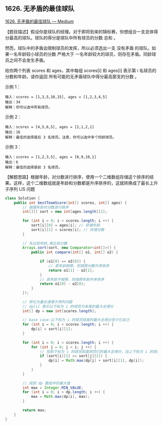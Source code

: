 ## 1626. 无矛盾的最佳球队

[1626. 无矛盾的最佳球队 — Medium](https://leetcode-cn.com/problems/best-team-with-no-conflicts/)



【题目描述】假设你是球队的经理。对于即将到来的锦标赛，你想组合一支总体得分最高的球队。球队的得分是球队中所有球员的分数 总和 。

然而，球队中的矛盾会限制球员的发挥，所以必须选出一支 没有矛盾 的球队。如果一名年龄较小球员的分数 严格大于 一名年龄较大的球员，则存在矛盾。同龄球员之间不会发生矛盾。

给你两个列表 scores 和 ages，其中每组 scores[i] 和 ages[i] 表示第 i 名球员的分数和年龄。请你返回 所有可能的无矛盾球队中得分最高那支的分数 。

 

示例 1：

```
输入：scores = [1,3,5,10,15], ages = [1,2,3,4,5]
输出：34
解释：你可以选中所有球员。
```


示例 2：

```
输入：scores = [4,5,6,5], ages = [2,1,2,1]
输出：16
解释：最佳的选择是后 3 名球员。注意，你可以选中多个同龄球员。
```


示例 3：

```
输入：scores = [1,2,3,5], ages = [8,9,10,1]
输出：6
解释：最佳的选择是前 3 名球员。
```

【解题思路】根据年龄，对分数进行排序，使用一个二维数组存储这个排序的结果。这样，这个二维数组就是年龄和分数都是升序排序的，这就转换成了最长上升子序列 LIS 问题

```java
class Solution {
    public int bestTeamScore(int[] scores, int[] ages) {
        // 根据年龄对分数进行排序
        int[][] sort = new int[ages.length][2];
        
        for (int i = 0; i < scores.length; i ++) {
            sort[i][0] = ages[i]; // 存储年龄
            sort[i][1] = scores[i]; // 存储分数
        }
        
        // 先比较年龄,再比较分数
        Arrays.sort(sort, new Comparator<int[]>() {
            public int compare(int[] o1, int[] o2) {
                
                if (o1[0] == o2[0]) {
                    // 若年龄相等，则按照分数升序排序
                    return o1[1] - o2[1];
                }
                // 若年龄不相等，则按照年龄升序排序
                return o1[0] - o2[0];
            }
        });
        
        // 转化为最长递增子序列问题
        // dp[i] 表示以下标为 i 的球员为末尾的最大总得分
        int[] dp = new int[scores.length];
        
        // base case:以下标为 i 的球员结尾的最大总得分至少它自己
        for (int i = 0; i < scores.length; i ++) {
            dp[i] = sort[i][1];
        }
        
        for (int i = 0; i < scores.length; i ++) {
            for (int j = 0; j < i; j ++) {
                // 找到下标为 i 的球员前面球员们的最大总得分，加上下标为 i 的球员的得分即可
                if (sort[i][1] >= sort[j][1]) {
                    dp[i] = Math.max(dp[j] + sort[i][1], dp[i]);
                }
            }
        }
        
        // 找到 dp 数组中的最大值
        int max = Integer.MIN_VALUE;
        for (int i = 0; i < dp.length; i ++) {
            max = Math.max(dp[i], max);
        }
        
        return max;
    }
}
```

